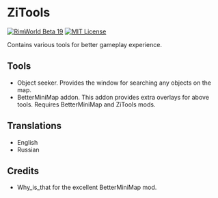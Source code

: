 # ZiTools
[![RimWorld Beta 19](https://img.shields.io/badge/RimWorld-Beta%20v0.19-green.svg?longCache=true&style=plastic)](http://rimworldgame.com/) 
[![MIT License](https://img.shields.io/badge/license-MIT-lightgray.svg?style=flat)](./LICENSE) 

Contains various tools for better gameplay experience.

## Tools
- Object seeker. Provides the window for searching any objects on the map.
- BetterMiniMap addon. This addon provides extra overlays for above tools. Requires BetterMiniMap and ZiTools mods.

## Translations
- English
- Russian

## Credits
- Why_is_that for the excellent BetterMiniMap mod.
